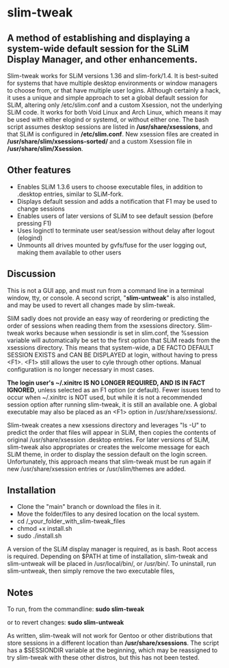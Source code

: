 # slim-tweak
## A method of establishing and displaying a system-wide default session for the SLiM Display Manager, and other enhancements.
Slim-tweak works for SLiM versions 1.36 and slim-fork/1.4. It is best-suited for systems that have multiple desktop environments or window managers to choose from, or that have multiple user logins.  Although certainly a hack, it uses a unique and simple approach to set a global default session for SLiM, altering only /etc/slim.conf and a custom Xsession, not the underlying SLiM code. It works for both Void Linux and Arch Linux, which means it may be used with either elogind or systemd, or without either one. The bash script assumes desktop sessions are listed in **/usr/share/xsessions**, and that SLiM is configured in **/etc/slim.conf**. New xsession files are created in **/usr/share/slim/xsessions-sorted/** and a custom Xsession file in **/usr/share/slim/Xsession**.

## Other features
- Enables SLiM 1.3.6 users to choose executable files, in addition to .desktop entries, similar to SLiM-fork.
- Displays default session and adds a notification that F1 may be used to change sessions
- Enables users of later versions of SLiM to see default session (before pressing F1) 
- Uses loginctl to terminate user seat/session without delay after logout (elogind)
- Unmounts all drives mounted by gvfs/fuse for the user logging out, making them available to other users

## Discussion
This is not a GUI app, and must run from a command line in a terminal window, tty, or console. A second script, "**slim-untweak**" is also installed, and may be used to revert all changes made by slim-tweak.

SliM sadly does not provide an easy way of reordering or predicting the order of sessions when reading them from the xsessions directory. Slim-tweak works because when sessiondir is set in slim.conf, the %session variable will automatically be set to the first option that SLiM reads from the xsessions directory. This means that system-wide, a DE FACTO DEFAULT SESSION EXISTS and CAN BE DISPLAYED at login, without having to press \<F1\>. \<F1\> still allows the user to cyle through other options. Manual configuratiion is no longer necessary in most cases.

**The login user's ~/.xinitrc IS NO LONGER REQUIRED, AND IS IN FACT IGNORED**, unless selected as an F1 option (or default).  Fewer issues tend to occur when ~/.xinitrc is NOT used, but while it is not a recommended session option after running slim-tweak, it is still an available one. A global executable may also be placed as an \<F1\> option in /usr/share/xsessions/. 

Slim-tweak creates a new xsessions directory and leverages "ls -U" to predict the order that files will appear in SLiM, then copies the contents of original /usr/share/xsession .desktop entries. For later versions of SLiM, slim-tweak also appropriates or creates the welcome message for each SLiM theme, in order to display the session default on the login screen. Unfortunately, this approach means that slim-tweak must be run again if new /usr/share/xsession entries or /usr/slim/themes are added.

## Installation

- Clone the "main" branch or download the files in it.
- Move the folder/files to any desired location on the local system.
- cd /_your_folder_with_slim-tweak_files
- chmod +x install.sh
- sudo ./install.sh

A version of the SLiM display manager is required, as is bash. Root access is required. Depending on $PATH at time of installation, slim-tweak and slim-untweak will be placed in /usr/local/bin/, or /usr/bin/. To uninstall, run slim-untweak, then simply remove the two executable files,

## Notes
To run, from the commandline: **sudo slim-tweak**

or to revert changes: **sudo slim-untweak**

As written, slim-tweak will not work for Gentoo or other distributions that store sessions in a different location than **/usr/share/xsessions**.  The script has a $SESSIONDIR variable at the beginning, which may be reassigned to try slim-tweak with these other distros, but this has not been tested. 
